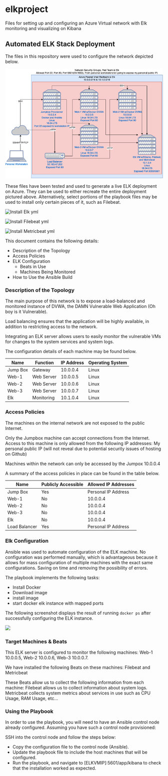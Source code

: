 # elkproject
Files for setting up and configuring an Azure Virtual network with Elk monitoring and visualizing on Kibana
## Automated ELK Stack Deployment

The files in this repository were used to configure the network depicted below.

![](Diagrams/azurenetworkdiagram.png)

These files have been tested and used to generate a live ELK deployment on Azure. They can be used to either recreate the entire deployment pictured above. Alternatively, select portions of the playbook files may be used to install only certain pieces of it, such as Filebeat.

![Install Elk yml](Ansible/install_elk.yml)

![Install Filebeat yml](Ansible/filebeat-playbook.yml)

![Install Metricbeat yml](Ansible/metricbeat-playbook.yml)


This document contains the following details:
- Description of the Topology
- Access Policies
- ELK Configuration
  - Beats in Use
  - Machines Being Monitored
- How to Use the Ansible Build


### Description of the Topology

The main purpose of this network is to expose a load-balanced and monitored instance of DVWA, the DAMN Vulnerable Web Application (Oh boy is it Vulnerable).

Load balancing ensures that the application will be highly available, in addition to restricting access to the network.

Integrating an ELK server allows users to easily monitor the vulnerable VMs for changes to the system services and system logs.

The configuration details of each machine may be found below.

| Name     | Function   | IP Address | Operating System |
|----------|------------|------------|------------------|
| Jump Box | Gateway    | 10.0.0.4   | Linux            |
| Web-1    | Web Server | 10.0.0.5   | Linux            |
| Web-2    | Web Server | 10.0.0.6   | Linux            |
| Web-3    | Web Server | 10.0.0.7   | Linux            |
| Elk      | Monitoring | 10.1.0.4   | Linux            |

### Access Policies

The machines on the internal network are not exposed to the public Internet. 

Only the Jumpbox machine can accept connections from the Internet. Access to this machine is only allowed from the following IP addresses: My personal public IP (will not reveal due to potential security issues of hosting on Github)

Machines within the network can only be accessed by the Jumpox 10.0.0.4

A summary of the access policies in place can be found in the table below.

| Name          | Publicly Accessible | Allowed IP Addresses |
|---------------|---------------------|----------------------|
| Jump Box      | Yes                 | Personal IP Address  |
| Web-1         | No                  | 10.0.0.4             |
| Web-2         | No                  | 10.0.0.4             |
| Web-3         | No                  | 10.0.0.4             |
| Elk           | No                  | 10.0.0.4             |
| Load Balancer | Yes                 | Personal IP Address  |

### Elk Configuration

Ansible was used to automate configuration of the ELK machine. No configuration was performed manually, which is advantageous because it allows for mass configuration of multiple machines with the exact same configurations. Saving on time and removing the possibility of errors.

The playbook implements the following tasks:
- Install Docker
- Download image
- install image
- start docker elk instance with mapped ports

The following screenshot displays the result of running `docker ps` after successfully configuring the ELK instance.

![](Images/docker_ps_output.png)

### Target Machines & Beats
This ELK server is configured to monitor the following machines: Web-1 10.0.0.5, Web-2 10.0.0.6, Web-3 10.0.0.7.

We have installed the following Beats on these machines: Filebeat and Metricbeat

These Beats allow us to collect the following information from each machine: Filebeat allows us to collect information about system logs. Metricbeat collects system metrics about services in use such as CPU Usage, RAM Usage, etc...

### Using the Playbook
In order to use the playbook, you will need to have an Ansible control node already configured. Assuming you have such a control node provisioned: 

SSH into the control node and follow the steps below:
- Copy the configuration file to the control node (Ansible).
- Update the playbook file to include the host machines that will be configured.
- Run the playbook, and navigate to [ELKVMIP]:5601/app/kibana to check that the installation worked as expected.



